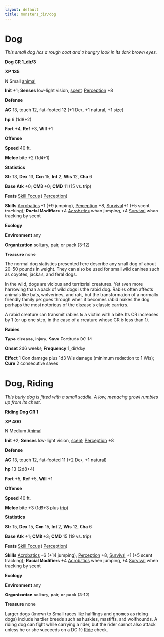 ```yaml
---
layout: default
title: monsters_dir/dog
---
```

# Dog

_This small dog has a rough coat and a hungry look in its dark brown eyes._

**Dog CR 1_dir/3**

**XP 135**

N Small [animal](creatureTypes#_animal)

**Init** +1; **Senses** low-light vision, [scent](universalMonsterRules#_scent); [Perception](../skills_dir/perception#_perception) +8

**Defense**

**AC** 13, touch 12, flat-footed 12 (+1 Dex, +1 natural, +1 size)

**hp** 6 (1d8+2)

**Fort** +4, **Ref** +3, **Will** +1

**Offense**

**Speed** 40 ft.

**Melee** bite +2 (1d4+1)

**Statistics**

**Str** 13, **Dex** 13, **Con** 15, **Int** 2, **Wis** 12, **Cha** 6

**Base Atk** +0; **CMB** +0; **CMD** 11 (15 vs. trip)

**Feats** [Skill Focus](../feats#_skill-focus) ( [Perception](../skills_dir/perception#_perception))

**Skills** [Acrobatics](../skills_dir/acrobatics#_acrobatics) +1 (+9 jumping), [Perception](../skills_dir/perception#_perception) +8, [Survival](../skills_dir/survival#_survival) +1 (+5 scent tracking); **Racial Modifiers** +4 [Acrobatics](../skills_dir/acrobatics#_acrobatics) when jumping, +4 [Survival](../skills_dir/survival#_survival) when tracking by scent

**Ecology**

**Environment** any

**Organization** solitary, pair, or pack (3–12)

**Treasure** none

The normal dog statistics presented here describe any small dog of about 20–50 pounds in weight. They can also be used for small wild canines such as coyotes, jackals, and feral dogs.

In the wild, dogs are vicious and territorial creatures. Yet even more harrowing than a pack of wild dogs is the rabid dog. Rabies often affects animals like bats, wolverines, and rats, but the transformation of a normally friendly family pet goes through when it becomes rabid makes the dog perhaps the most notorious of the disease's classic carriers.

A rabid creature can transmit rabies to a victim with a bite. Its CR increases by 1 (or up one step, in the case of a creature whose CR is less than 1).

**Rabies**

**Type** disease, injury; **Save** Fortitude DC 14

**Onset** 2d6 weeks; **Frequency** 1_dir/day

**Effect** 1 Con damage plus 1d3 Wis damage (minimum reduction to 1 Wis); **Cure** 2 consecutive saves

# Dog, Riding

_This burly dog is fitted with a small saddle. A low, menacing growl rumbles up from its chest._

**Riding Dog CR 1**

**XP 400**

N Medium [Animal](creatureTypes#_animal)

**Init** +2; **Senses** low-light vision, [scent](universalMonsterRules#_scent); [Perception](../skills_dir/perception#_perception) +8

**Defense**

**AC** 13, touch 12, flat-footed 11 (+2 Dex, +1 natural)

**hp** 13 (2d8+4)

**Fort** +5, **Ref** +5, **Will** +1

**Offense**

**Speed** 40 ft.

**Melee** bite +3 (1d6+3 plus [trip](universalMonsterRules#_trip))

**Statistics**

**Str** 15, **Dex** 15, **Con** 15, **Int** 2, **Wis** 12, **Cha** 6

**Base Atk** +1; **CMB** +3; **CMD** 15 (19 vs. trip)

**Feats** [Skill Focus](../feats#_skill-focus) ( [Perception](../skills_dir/perception#_perception))

**Skills** [Acrobatics](../skills_dir/acrobatics#_acrobatics) +6 (+14 jumping), [Perception](../skills_dir/perception#_perception) +8, [Survival](../skills_dir/survival#_survival) +1 (+5 scent tracking); **Racial Modifiers** +4 [Acrobatics](../skills_dir/acrobatics#_acrobatics) when jumping, +4 [Survival](../skills_dir/survival#_survival) when tracking by scent

**Ecology**

**Environment** any

**Organization** solitary, pair, or pack (3–12)

**Treasure** none

Larger dogs (known to Small races like halflings and gnomes as riding dogs) include hardier breeds such as huskies, mastiffs, and wolfhounds. A riding dog can fight while carrying a rider, but the rider cannot also attack unless he or she succeeds on a DC 10 [Ride](../skills_dir/ride#_ride) check.

